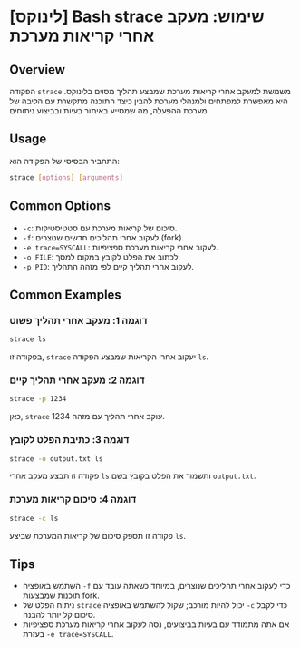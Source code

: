 # [לינוקס] Bash strace שימוש: מעקב אחרי קריאות מערכת

## Overview
הפקודה `strace` משמשת למעקב אחרי קריאות מערכת שמבצע תהליך מסוים בלינוקס. היא מאפשרת למפתחים ולמנהלי מערכת להבין כיצד התוכנה מתקשרת עם הליבה של מערכת ההפעלה, מה שמסייע באיתור בעיות ובביצוע ניתוחים.

## Usage
התחביר הבסיסי של הפקודה הוא:

```bash
strace [options] [arguments]
```

## Common Options
- `-c`: סיכום של קריאות מערכת עם סטטיסטיקות.
- `-f`: לעקוב אחרי תהליכים חדשים שנוצרים (fork).
- `-e trace=SYSCALL`: לעקוב אחרי קריאות מערכת ספציפיות.
- `-o FILE`: לכתוב את הפלט לקובץ במקום למסך.
- `-p PID`: לעקוב אחרי תהליך קיים לפי מזהה התהליך.

## Common Examples
### דוגמה 1: מעקב אחרי תהליך פשוט
```bash
strace ls
```
בפקודה זו, `strace` יעקוב אחרי הקריאות שמבצע הפקודה `ls`.

### דוגמה 2: מעקב אחרי תהליך קיים
```bash
strace -p 1234
```
כאן, `strace` עוקב אחרי תהליך עם מזהה 1234.

### דוגמה 3: כתיבת הפלט לקובץ
```bash
strace -o output.txt ls
```
פקודה זו תבצע מעקב אחרי `ls` ותשמור את הפלט בקובץ בשם `output.txt`.

### דוגמה 4: סיכום קריאות מערכת
```bash
strace -c ls
```
פקודה זו תספק סיכום של קריאות המערכת שביצע `ls`.

## Tips
- השתמש באופציה `-f` כדי לעקוב אחרי תהליכים שנוצרים, במיוחד כשאתה עובד עם תוכנות שמבצעות fork.
- ניתוח הפלט של `strace` יכול להיות מורכב; שקול להשתמש באופציה `-c` כדי לקבל סיכום קל יותר להבנה.
- אם אתה מתמודד עם בעיות בביצועים, נסה לעקוב אחרי קריאות מערכת ספציפיות בעזרת `-e trace=SYSCALL`.